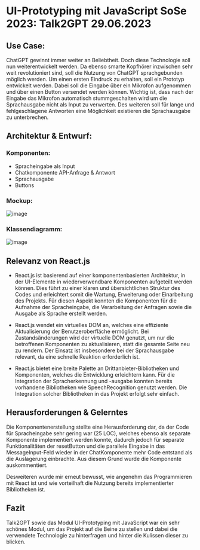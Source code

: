 # UI-Prototyping mit JavaScript SoSe 2023: Talk2GPT        29.06.2023

## Use Case:

ChatGPT gewinnt immer weiter an Beliebtheit. Doch diese Technologie soll nun weiterentwickelt werden. Da ebenso smarte Kopfhörer inzwischen sehr weit revolutioniert sind, soll die Nutzung von ChatGPT sprachgebunden möglich werden. Um einen ersten Eindruck zu erhalten, soll ein Prototyp entwickelt werden. Dabei soll die Eingabe über ein Mikrofon aufgenommen und über einen Button versendet werden können. Wichtig ist, dass nach der Eingabe das Mikrofon automatisch stummgeschalten wird um die Sprachausgabe nicht als Input zu verwerten. Des weiteren soll für lange und fehlgeschlagene Antworten eine Möglichkeit existieren die Sprachausgabe zu unterbrechen.

## Architektur & Entwurf:

### Komponenten:

* Spracheingabe als Input
* Chatkomponente API-Anfrage & Antwort
*	Sprachausgabe
*	Buttons

### Mockup:

![image](https://github.com/SHBNKR/talk2gpt/assets/44865671/f316b33b-7738-4b2e-99b1-724ad008514a)

### Klassendiagramm:

![image](https://github.com/SHBNKR/talk2gpt/assets/44865671/97b5f2b3-e34b-4bf7-a735-187ef1640744)

## Relevanz von React.js

* React.js ist basierend auf einer komponentenbasierten Architektur, in der UI-Elemente in wiederverwendbare Komponenten aufgeteilt werden können. Dies führt zu einer klaren und übersichtlichen Struktur des Codes und erleichtert somit die Wartung, Erweiterung oder Einarbeitung des Projekts. Für diesen Aspekt konnten die Komponenten für die Aufnahme der Spracheingabe, die Verarbeitung der Anfragen sowie die Ausgabe als Sprache erstellt werden.

* React.js wendet ein virtuelles DOM an, welches eine effiziente Aktualisierung der Benutzeroberfläche ermöglicht. Bei Zustandsänderungen wird der virtuelle DOM genutzt, um nur die betroffenen Komponenten zu aktualisieren, statt die gesamte Seite neu zu rendern. Der Einsatz ist insbesondere bei der Sprachausgabe relevant, da eine schnelle Reaktion erforderlich ist.

* React.js bietet eine breite Palette an Drittanbieter-Bibliotheken und Komponenten, welches die Entwicklung erleichtern kann. Für die Integration der Spracherkennung und -ausgabe konnten bereits vorhandene Bibliotheken wie SpeechRecognition genutzt werden. Die Integration solcher Bibliotheken in das Projekt erfolgt sehr einfach.

## Herausforderungen & Gelerntes

Die Komponentenerstellung stellte eine Herausforderung dar, da der Code für Spracheingabe sehr gering war (25 LOC), welches ebenso als separate Komponente implementiert werden konnte, dadurch jedoch für separate Funktionalitäten der resetButton und die parallele Eingabe in das MessageInput-Feld wieder in der ChatKomponente mehr Code entstand als die Auslagerung einbrachte. Aus diesem Grund wurde die Komponente auskommentiert.

Desweiteren wurde mir erneut bewusst, wie angenehm das Programmieren mit React ist und wie vorteilhaft die Nutzung bereits implementierter Bibliotheken ist.

## Fazit

Talk2GPT sowie das Modul UI-Prototyping mit JavaScript war ein sehr schönes Modul, um das Projekt auf die Beine zu stellen und dabei die verwendete Technologie zu hinterfragen und hinter die Kulissen dieser zu blicken.



